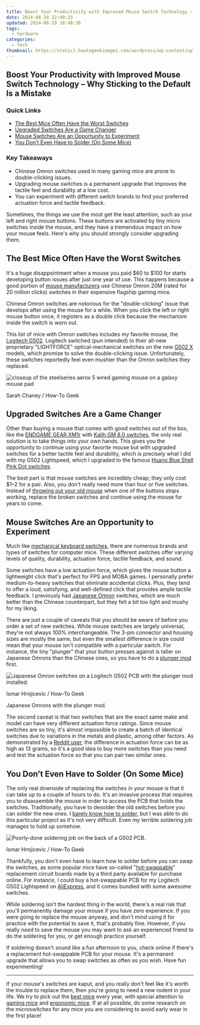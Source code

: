 ```yaml
---
title: Boost Your Productivity with Improved Mouse Switch Technology – Why Sticking to the Default Is a Mistake
date: 2024-08-28 22:49:33
updated: 2024-08-29 10:48:36
tags:
  - hardware
categories:
  - tech
thumbnail: https://static1.howtogeekimages.com/wordpress/wp-content/uploads/2024/07/rsz_img20240725141713.jpg
---
```


## Boost Your Productivity with Improved Mouse Switch Technology – Why Sticking to the Default Is a Mistake

### Quick Links

* [The Best Mice Often Have the Worst Switches](https://youtube-stream.techidaily.com/new-rallying-towards-partnership-reach-the-critical-10k-view-target-quickly/)
* [Upgraded Switches Are a Game Changer](https://tiktok-video-files.techidaily.com/mastering-video-storage-of-snapchat-stories/)
* [Mouse Switches Are an Opportunity to Experiment](https://youtube-sure.techidaily.com/our-freedom-awaits-explore-these-top-6-youtube-shortdowners/)
* [You Don’t Even Have to Solder (On Some Mice)](https://www.howtogeek.com/if-you-never-upgraded-your-mouses-switches-youre-missing-out/#you-don-rsquo-t-even-have-to-solder-on-some-mice)

### Key Takeaways

* Chinese Omron switches used in many gaming mice are prone to double-clicking issues.
* Upgrading mouse switches is a permanent upgrade that improves the tactile feel and durability at a low cost.
* You can experiment with different switch brands to find your preferred actuation force and tactile feedback.

 Sometimes, the things we use the most get the least attention, such as your left and right mouse buttons. These buttons are activated by tiny micro switches inside the mouse, and they have a tremendous impact on how your mouse feels. Here's why you should strongly consider upgrading them.

##  The Best Mice Often Have the Worst Switches

 It's a huge disappointment when a mouse you paid $60 to $100 for starts developing button issues after just one year of use. This happens because a good portion of [mouse manufacturers](https://www.reddit.com/r/MouseReview/comments/n5al0x/why%5Fdo%5Fso%5Fmany%5Fmanufacturers%5Fcontinue%5Fto%5Fuse/) use Chinese Omron 20M (rated for 20 million clicks) switches in their expensive flagship gaming mice.

 Chinese Omron switches are notorious for the "double-clicking" issue that develops after using the mouse for a while. When you click the left or right mouse button once, it registers as a double click because the mechanism inside the switch is worn out.

 This list of mice with Omron switches includes my favorite mouse, the [Logitech G502](https://extra-skills.techidaily.com/in-2024-salt-and-surge-2023s-best-surf-cam-tech-review/). Logitech switched (pun intended) to their all-new proprietary "LIGHTFORCE" optical-mechanical switches on the new [G502 X](https://common-error.techidaily.com/overcoming-device-recognition-errors-with-ease-your-ultimate-fix-guide-to-usb-problems/) models, which promise to solve the double-clicking issue. Unfortunately, these switches reportedly feel even mushier than the Omron switches they replaced.

![closeup of the steelseries aerox 5 wired gaming mouse on a galaxy mouse pad](https://static1.howtogeekimages.com/wordpress/wp-content/uploads/2022/05/4893dc7e.jpg) 

Sarah Chaney / How-To Geek

##  Upgraded Switches Are a Game Changer

 Other than buying a mouse that comes with good switches out of the box, like the [ENDGAME GEAR XM1r](https://www.amazon.com/ENDGAME-GEAR-XM1r-Gaming-Mouse/dp/B08PL1LQ4J?tag=hotoge-20&ascsubtag=UUhtgUeUpU2004333&asc%5Frefurl=https%3A%2F%2Fwww.howtogeek.com%2Fif-you-never-upgraded-your-mouses-switches-youre-missing-out%2F&asc%5Fcampaign=Evergreen) with [Kalih GM 8.0 switches](https://www.amazon.com/Kailh-Gaming-Mouse-Switch-Pieces/dp/B08ZKDLF9L/?tag=hotoge-20&ascsubtag=UUhtgUeUpU2004333&asc%5Frefurl=https%3A%2F%2Fwww.howtogeek.com%2Fif-you-never-upgraded-your-mouses-switches-youre-missing-out%2F&asc%5Fcampaign=Evergreen), the only real solution is to take things into your own hands. This gives you the opportunity to continue using your favorite mouse but with upgraded switches for a better tactile feel and durability, which is precisely what I did with my G502 Lightspeed, which I upgraded to the famous [Huano Blue Shell Pink Dot switches](https://www.amazon.com/KSTZGTA-Original-Switch-Button-Million/dp/B0D1KPBWXQ/?tag=hotoge-20&ascsubtag=UUhtgUeUpU2004333&asc%5Frefurl=https%3A%2F%2Fwww.howtogeek.com%2Fif-you-never-upgraded-your-mouses-switches-youre-missing-out%2F&asc%5Fcampaign=Evergreen).

 The best part is that mouse switches are incredibly cheap; they only cost $1–2 for a pair. Also, you don't really need more than four or five switches. Instead of [throwing out your old mouse](https://extra-support.techidaily.com/new-melodies-and-movie-editing-imovie-edition/) when one of the buttons stops working, replace the broken switches and continue using the mouse for years to come.

##  Mouse Switches Are an Opportunity to Experiment

 Much like [mechanical keyboard switches](https://ai-voice.techidaily.com/troubleshooting-guide-why-isnt-my-msi-mystic-light-functioning-on-windows/), there are numerous brands and types of switches for computer mice. These different switches offer varying levels of quality, durability, actuation force, tactile feedback, and sound.

 Some switches have a low actuation force, which gives the mouse button a lightweight click that's perfect for FPS and MOBA games. I personally prefer medium-to-heavy switches that eliminate accidental clicks. Plus, they tend to offer a loud, satisfying, and well-defined click that provides ample tactile feedback. I previously had [Japanese Omron](https://www.amazon.com/D2F-01F-Switch-Microswitch-Subminiature-Logitech/dp/B0062WNDLI/?tag=hotoge-20&ascsubtag=UUhtgUeUpU2004333&asc%5Frefurl=https%3A%2F%2Fwww.howtogeek.com%2Fif-you-never-upgraded-your-mouses-switches-youre-missing-out%2F&asc%5Fcampaign=Evergreen) switches, which are much better than the Chinese counterpart, but they felt a bit too light and mushy for my liking.

 There are just a couple of caveats that you should be aware of before you order a set of new switches. While mouse switches are largely universal, they're not always 100% interchangeable. The 3-pin connector and housing sizes are mostly the same, but even the smallest difference in size could mean that your mouse isn't compatible with a particular switch. For instance, the tiny "plunger" that your button presses against is taller on Japanese Omrons than the Chinese ones, so you have to do a [plunger mod](https://www.youtube.com/watch?v=x01eX36WlTM) first.

![Japanese Omron switches on a Logitech G502 PCB with the plunger mod installed.](https://static1.howtogeekimages.com/wordpress/wp-content/uploads/2024/07/japan.jpg) 

Ismar Hrnjicevic / How-To Geek

Japanese Omrons with the plunger mod.

 The second caveat is that two switches that are the exact same make and model can have very different actuation force ratings. Since mouse switches are so tiny, it's almost impossible to create a batch of identical switches due to variations in the metals and plastic, among other factors. As demonstrated by a [Reddit user](https://www.reddit.com/r/MouseReview/comments/q7xbjz/switches%5Fcame%5Fin%5Ftoday%5Fhuano%5Fblue%5Fshell%5Fpink%5Fdot/), the difference in actuation force can be as high as 13 grams, so it's a good idea to buy more switches than you need and test the actuation force so that you can pair two similar ones.

##  You Don’t Even Have to Solder (On Some Mice)

 The only real downside of replacing the switches in your mouse is that it can take up to a couple of hours to do. It's an invasive process that requires you to disassemble the mouse in order to access the PCB that holds the switches. Traditionally, you have to desolder the old switches before you can solder the new ones. I [barely know how to solder](https://network-issues.techidaily.com/corrective-modifications-added-missing-amd-driver-to-pcs/), but I was able to do this particular project as it's not very difficult. Even my terrible soldering job manages to hold up somehow.

![Poorly-done soldering job on the back of a G502 PCB.](https://static1.howtogeekimages.com/wordpress/wp-content/uploads/2024/07/img20240705162153.jpg) 

Ismar Hrnjicevic / How-To Geek

 Thankfully, you don't even have to learn how to solder before you can swap the switches, as some popular mice have so-called "[hot-swappable](https://screen-sharing-recording.techidaily.com/2024-approved-snagit-screen-recording-a-guide/)" replacement circuit boards made by a third party available for purchase online. For instance, I could buy a hot-swappable PCB for my Logitech G502 Lightspeed on [AliExpress](https://www.aliexpress.com/item/1005005673409819.html?spm=a2g0o.productlist.main.3.663cnlumnlumNT&algo%5Fpvid=aebec054-44e3-4e7b-aea9-1ec0701119c8&algo%5Fexp%5Fid=aebec054-44e3-4e7b-aea9-1ec0701119c8-1&pdp%5Fnpi=4%40dis%21BAM%2126.99%2118.08%21%21%2114.97%2110.03%21%4021039ceb17220007529181913e48dd%2112000033970627255%21sea%21BA%216052033878%21AB&curPageLogUid=5oXRCPOg6VRh&utparam-url=scene%3Asearch%7Cquery%5Ffrom%3A), and it comes bundled with some awesome switches.

 While soldering isn't the hardest thing in the world, there's a real risk that you'll permanently damage your mouse if you have zero experience. If you were going to replace the mouse anyway, and don't mind using it for practice with the potential to save it, that's probably fine. However, if you really _need_ to save the mouse you may want to ask an experienced friend to do the soldering for you, or get enough practice yourself.

 If soldering doesn't sound like a fun afternoon to you, check online if there's a replacement hot-swappable PCB for your mouse. It's a permanent upgrade that allows you to swap switches as often as you wish. Have fun experimenting!

---

 If your mouse's switches are kaput, and you really don't feel like it's worth the trouble to replace them, then you're going to need a new rodent in your life. We try to pick out the [best mice](https://snapchat-videos.techidaily.com/directly-send-snaps-from-your-phone-a-tutorial-for-2024/) every year, with special attention to [gaming mice](https://extra-lessons.techidaily.com/a-curated-compilation-of-online-videoaudio-magicians/) and [ergonomic mice](https://tiktok-videos.techidaily.com/updated-in-2024-bold-pfp-strategies-for-a-memorable-tiktok-persona/). If at all possible, do some research on the microswitches for any mice you are considering to avoid early wear in the first place!

<ins class="adsbygoogle"
     style="display:block"
     data-ad-format="autorelaxed"
     data-ad-client="ca-pub-7571918770474297"
     data-ad-slot="1223367746"></ins>



<ins class="adsbygoogle"
     style="display:block"
     data-ad-client="ca-pub-7571918770474297"
     data-ad-slot="8358498916"
     data-ad-format="auto"
     data-full-width-responsive="true"></ins>
